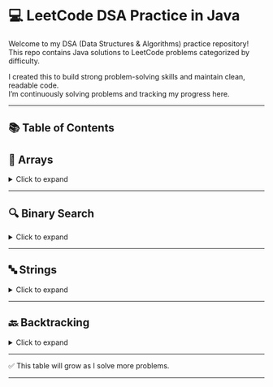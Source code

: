 # 💻 LeetCode DSA Practice in Java

Welcome to my DSA (Data Structures & Algorithms) practice repository!  
This repo contains Java solutions to LeetCode problems categorized by difficulty.

I created this to build strong problem-solving skills and maintain clean, readable code.  
I’m continuously solving problems and tracking my progress here.

---

## 📚 Table of Contents

## 🔢 Arrays
<details>
<summary>Click to expand</summary>

| # | Problem Name | Difficulty | Solution File |
|---|--------------|------------|----------------|
| 1 | [Two Sum](https://leetcode.com/problems/two-sum/) | Easy | [Link](https://github.com/supriyokoner/DSA/blob/main/two_sum.java) |
| 2 | [Three Sum](https://leetcode.com/problems/3sum/) | Medium | [Link](https://github.com/supriyokoner/DSA/blob/main/three_sum.java) |
| 3 | [Sort Colors](https://leetcode.com/problems/sort-colors/) | Medium | [Link](https://github.com/supriyokoner/DSA/blob/main/Sort_Colors.java) |
| 4 | [Product of Array Except Self](https://leetcode.com/problems/product-of-array-except-self/) | Medium | [Link](https://github.com/supriyokoner/DSA/blob/main/Product_ExceptSelf.java) |
| 5 | [Find the Duplicate](https://leetcode.com/problems/find-the-duplicate-number/) | Medium | [Link](https://github.com/supriyokoner/DSA/blob/main/Find_Duplicate.java) |
| 6 | [Container With Most Water](https://leetcode.com/problems/container-with-most-water/) | Medium | [Link](https://github.com/supriyokoner/DSA/blob/main/ContainerWithMostWater.java) |
| 7 | [Trapping RainWater](https://leetcode.com/problems/trapping-rain-water/) | Hard | [Link](https://github.com/supriyokoner/DSA/blob/main/Trapping_Rainwater.java) |
| 8 | [Spiral Matrix](https://leetcode.com/problems/spiral-matrix/) | Medium | [Link](https://github.com/supriyokoner/DSA/blob/main/Spiral_Matrix.java) |
| 9 | [Best Time to Buy and Sell Stock](https://leetcode.com/problems/best-time-to-buy-and-sell-stock/description/) | Easy | [Link](https://github.com/supriyokoner/DSA/blob/main/Stock_BuySell.java) |
| 10 | [Next Permutation](https://leetcode.com/problems/next-permutation/) | Medium | [Link](https://github.com/supriyokoner/DSA/blob/main/Next_Permutation.java) |
| 11 | [Maximum Subarray](https://leetcode.com/problems/maximum-subarray/description/) | Medium | [Link](https://github.com/supriyokoner/DSA/blob/main/Maximum_Subarray.java) |
| 12 | [Beautiful Array](https://leetcode.com/problems/beautiful-array/) | Medium  | [Link](https://github.com/supriyokoner/DSA/blob/main/Beautiful_Array.java)  |


</details>

---

## 🔍 Binary Search
<details>
<summary>Click to expand</summary>

| # | Problem Name | Difficulty | Solution File |
|---|--------------|------------|----------------|
| 1 | [Search 2D Matrix](https://leetcode.com/problems/search-a-2d-matrix-ii/) | Medium | [Link](https://github.com/supriyokoner/DSA/blob/main/Search_in2DMatrix.java) |
| 2 | [Single Element in a Sorted Array](https://leetcode.com/problems/single-element-in-a-sorted-array/) | Medium  | [Link](https://github.com/supriyokoner/DSA/blob/main/SingleElement_inSortedArray.java)  |
| 3 | [Search in Rotated Sorted Array](https://leetcode.com/problems/search-in-rotated-sorted-array/) | Medium  | [Link](https://github.com/supriyokoner/DSA/blob/main/RotatedSorted_Array.java)  |
| 4 | [Peak Index in a Mountain Array](https://leetcode.com/problems/peak-index-in-a-mountain-array/) | Medium  | [Link](https://github.com/supriyokoner/DSA/blob/main/Peak_Index.java)  |

</details>

---

## 🔤 Strings
<details>
<summary>Click to expand</summary>

| # | Problem Name | Difficulty | Solution File |
|---|--------------|------------|----------------|
| 1 | [Valid Palindrome](https://leetcode.com/problems/valid-palindrome/) | Easy | [Link](https://github.com/supriyokoner/DSA/blob/main/Valid_Palindrome.java) |
| 2 | [Valid Anagram](https://leetcode.com/problems/valid-anagram/) | Easy | [Link](https://github.com/supriyokoner/DSA/blob/main/Valid_Anagram.java)  |
| 3 | [Reverse Words in a String](https://leetcode.com/problems/reverse-words-in-a-string/) | Medium | [Link](https://github.com/supriyokoner/DSA/blob/main/Reverse_Words.java)  |
| 4 | [Remove all Occurrences](https://leetcode.com/problems/remove-all-occurrences-of-a-substring/) | Medium | [Link](https://github.com/supriyokoner/DSA/blob/main/Remove_Occurrences.java)  |
| 5 | [Permutation in String](https://leetcode.com/problems/permutation-in-string/) | Medium | [Link](https://github.com/supriyokoner/DSA/blob/main/Check_Inclusion.java)  |
| 6 | [String Compression](https://leetcode.com/problems/string-compression/) | Medium | [Link](https://github.com/supriyokoner/DSA/blob/main/String_Compression.java)  |
| 7 | [Group Anagrams](https://leetcode.com/problems/group-anagrams/) | Medium | [Link](https://github.com/supriyokoner/DSA/blob/main/Group_Anagrams.java)  |


</details>

---

## 🔙 Backtracking
<details>
<summary>Click to expand</summary>

| # | Problem Name | Difficulty | Solution File |
|---|--------------|------------|----------------|
| 1 | [Combination Sum 1](https://leetcode.com/problems/combination-sum/) | Medium | [Link](https://github.com/supriyokoner/DSA/blob/main/CombinationSum.java) |
| 2 | [Combination Sum 2](https://leetcode.com/problems/combination-sum-ii/) | Medium | [Link](https://github.com/supriyokoner/DSA/blob/main/CombinationSum2.java)  |
| 3 | [Palindrome Partitioning](https://leetcode.com/problems/palindrome-partitioning/) | Medium | [Link](https://github.com/supriyokoner/DSA/blob/main/Palindrome_Partitioning.java)  |

</details>

---
✅ This table will grow as I solve more problems.

---
